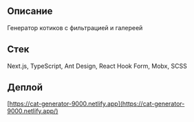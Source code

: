 ## Описание

Генератор котиков с фильтрацией и галереей

## Стeк

Next.js, TypeScript, Ant Design, React Hook Form, Mobx, SCSS

## Деплой

[https://cat-generator-9000.netlify.app](https://cat-generator-9000.netlify.app/)
